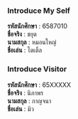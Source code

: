 ### Introduce My Self
**รหัสนักศึกษา**  : 6587010<br>
**ชื่อจริง** : ชยุต<br>
**นามสกุล** : หมอนใหญ่<br>
**ชื่อเล่น** : ไตเติ้ล<br>

### Introduce Visitor
**รหัสนักศึกษา**  : 65XXXXX<br>
**ชื่อจริง** : นิภาพร<br>
**นามสกุล** : กาญจนา<br>
**ชื่อเล่น** : มิว<br>